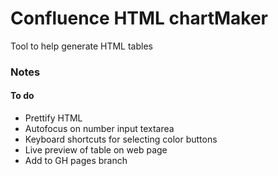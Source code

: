 # Confluence HTML chartMaker

Tool to help generate HTML tables


### Notes

#### To do
- Prettify HTML
- Autofocus on number input textarea
- Keyboard shortcuts for selecting color buttons
- Live preview of table on web page
- Add to GH pages branch